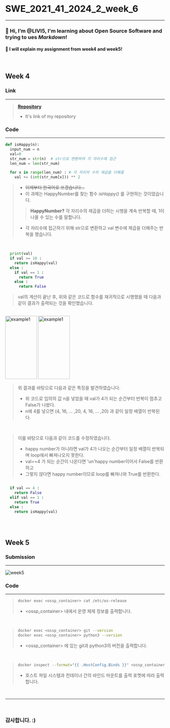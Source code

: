 # SWE_2021_41_2024_2_week_6
---
### 👋 Hi, I’m @LIVI5, I'm learning about **Open Source Software** and trying to ues _Markdown_! 
#### 🌱 I will explain my assignment from week4 and week5!
<br>

## Week 4
### Link
---
> **[Repository](https://github.com/LIVI5/SWE_2021_41_2024_2_week_4 "LIVI5/week4")**
> - It's link of my repository


### Code
---
```python
def isHappy(n):
  input_num = n
  val=0
  str_num = str(n)  # str으로 변환하여 각 자리수에 접근
  len_num = len(str_num)

  for x in range(len_num) : # 각 자리의 수의 제곱을 더해줌
    val += (int(str_num[x])) ** 2
```
> - <del> 이제부터 한국어로 쓰겠습니다... </del>
> - 이 과제는 HappyNumber를 찾는 함수 *isHappy()* 를 구현하는 것이었습니다.
>> **HappyNumber?** 각 자리수의 제곱을 더하는 시행을 계속 반복할 때, 1이 나올 수 있는 수를 말합니다.
> - 각 자리수에 접근하기 위해 str으로 변환하고 val 변수에 제곱을 더해주는 반복을 했습니다.
<br>

```python
  print(val)
  if val >= 10 :
    return isHappy(val)
  else :
    if val == 1 :
      return True
    else :
      return False
```
> val의 계산이 끝난 후, 위와 같은 코드로 함수를 재귀적으로 시행했을 때 다음과 같이 결과가 출력되는 것을 확인했습니다.
<br>
<img src="https://github.com/user-attachments/assets/b98792df-c4ff-4ac1-be5a-9411719bf667" width="100px" height="200px" title="example1"/>
<img src="https://github.com/user-attachments/assets/9ce8d2bf-1127-409f-aab5-26020ce6b9a0" width="100px" height="200px" title="example1"/>
<br>

> 위 결과를 바탕으로 다음과 같은 특징을 발견하였습니다.
> - 위 코드로 임의의 값 n을 넣었을 때 val가 4가 되는 순간부터 반복이 멈추고 False가 나왔다.
> - n에 4를 넣으면 (4, 16, ... ,20, 4, 16, ... ,20) 과 같이 일정 배열이 반복된다.

<br>

> 이를 바탕으로 다음과 같이 코드를 수정하였습니다.
> - happy number가 아니라면 val가 4가 나오는 순간부터 일정 배열이 반복되며 loop에서 빠져나오지 못한다.
> - val==4 가 되는 순간이 나온다면 'un'happy number이어서 False를 반환하고
> - 그렇지 않다면 happy number이므로 loop를 빠져나와 True를 반환한다.

```python

  if val == 4 :
    return False
  elif val == 1 :
    return True
  else :
    return isHappy(val)
```
<br>
<br>

## Week 5
### Submission
---
![week5](https://github.com/user-attachments/assets/f6737bbc-f744-4e2b-bada-89236ef0e3b8)

### Code
---

> ```bash
>docker exec <ossp_container> cat /etc/os-release
>```
> - <ossp_container> 내에서 운영 체제 정보를 출력합니다.
<br>

> ```bash
>docker exec <ossp_container> git --version
>docker exec <ossp_container> python3 --version
>```
> - <ossp_container> 에 있는 git과 python3의 버전을 출력합니다.
<br>

> ```bash
>docker inspect --format="{{ .HostConfig.Binds }}" <ossp_container>
>```
> - 호스트 파일 시스템과 컨테이너 간의 바인드 마운트를 출력 포멧에 따라 출력합니다.
<br>

---
<br>

### 감사합니다. :)
